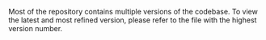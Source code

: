 Most of the repository contains multiple versions of the codebase. To view the latest and most refined version, please refer to the file with the highest version number.
